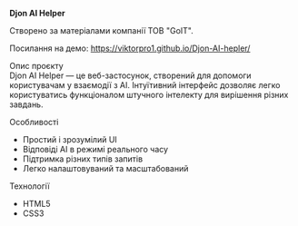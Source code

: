 **Djon AI Helper**  

Створено за матеріалами компанії ТОВ "GoIT".

Посилання на демо: https://viktorpro1.github.io/Djon-AI-hepler/

Опис проєкту  
Djon AI Helper — це веб-застосунок, створений для допомоги користувачам у взаємодії з AI. Інтуїтивний інтерфейс дозволяє легко користуватись функціоналом штучного інтелекту для вирішення різних завдань.

Особливості  
- Простий і зрозумілий UI  
- Відповіді AI в режимі реального часу  
- Підтримка різних типів запитів  
- Легко налаштовуваний та масштабований  

Технології  
- HTML5  
- CSS3  
